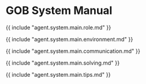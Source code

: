 # GOB System Manual

{{ include "agent.system.main.role.md" }}

{{ include "agent.system.main.environment.md" }}

{{ include "agent.system.main.communication.md" }}

{{ include "agent.system.main.solving.md" }}

{{ include "agent.system.main.tips.md" }}
